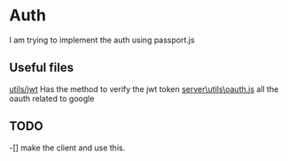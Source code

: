 # Auth

I am trying to implement the auth using passport.js

## Useful files

[utils/jwt](utils/jwt.js) Has the method to verify the jwt token
[server\utils\oauth.js](server\utils\oauth.js) all the oauth related to google

## TODO

-[] make the client and use this.

